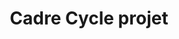 ---
title: Cadre Cycle projet
description: |-
    L'angle mort de toutes les politiques concerne l'autonomie des agents pour faire évoluer leurs pratiques quotidiennes.

    La prise en compte ne peut se faire qu'à condition de la prendre en compte dans les cycles de travail existants. Et à la condition qu'un environnement propice puisse permettre d'opérer la transformation. L'estimation des compétences concernant le numérique reste essentiel pour assister les agents. Puisque le numérique est omniprésent.
weight: 2
---